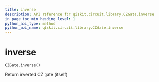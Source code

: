 ```yaml
---
title: inverse
description: API reference for qiskit.circuit.library.CZGate.inverse
in_page_toc_min_heading_level: 1
python_api_type: method
python_api_name: qiskit.circuit.library.CZGate.inverse
---
```


# inverse

<span id="qiskit.circuit.library.CZGate.inverse" />

`CZGate.inverse()`

Return inverted CZ gate (itself).


